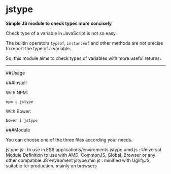 # jstype

**Simple JS module to check types more concisely**

Check type of a variable in JavaScript is not so easy.

The builtin operators `typeof`, `instanceof` and other methods are not precise to report the type of a variable.

So, this module aims to check types of variables with more useful returns.

---

##Usage

###Install

With NPM:

    npm i jstype

With Bower:

    bower i jstype

###Module

You can choose one of the three files according your needs.

jstype.js : to use in ES6 applications/enviroments
jstype.umd.js : Universal Module Definition to use with AMD, CommonJS, Global, Browser or any other compatible JS enviroment
jstype.min.js : minified with UglifyJS, suitable for production, mainly on browsers
